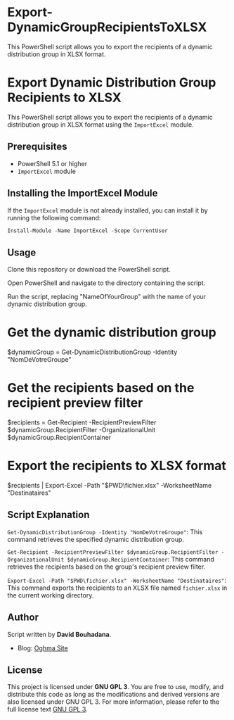 # Export-DynamicGroupRecipientsToXLSX
This PowerShell script allows you to export the recipients of a dynamic distribution group in XLSX format.

# Export Dynamic Distribution Group Recipients to XLSX

This PowerShell script allows you to export the recipients of a dynamic distribution group in XLSX format using the `ImportExcel` module.

## Prerequisites

- PowerShell 5.1 or higher
- `ImportExcel` module

## Installing the ImportExcel Module

If the `ImportExcel` module is not already installed, you can install it by running the following command:

```powershell
Install-Module -Name ImportExcel -Scope CurrentUser
```
## Usage

Clone this repository or download the PowerShell script.

Open PowerShell and navigate to the directory containing the script.

Run the script, replacing "NameOfYourGroup" with the name of your dynamic distribution group.
# Get the dynamic distribution group
$dynamicGroup = Get-DynamicDistributionGroup -Identity "NomDeVotreGroupe"

# Get the recipients based on the recipient preview filter
$recipients = Get-Recipient -RecipientPreviewFilter $dynamicGroup.RecipientFilter -OrganizationalUnit $dynamicGroup.RecipientContainer

# Export the recipients to XLSX format
$recipients | Export-Excel -Path "$PWD\fichier.xlsx" -WorksheetName "Destinataires"

## Script Explanation

`Get-DynamicDistributionGroup -Identity "NomDeVotreGroupe"`: This command retrieves the specified dynamic distribution group.

`Get-Recipient -RecipientPreviewFilter $dynamicGroup.RecipientFilter -OrganizationalUnit $dynamicGroup.RecipientContainer`: This command retrieves the recipients based on the group's recipient preview filter.

`Export-Excel -Path "$PWD\fichier.xlsx" -WorksheetName "Destinataires"`: This command exports the recipients to an XLSX file named `fichier.xlsx` in the current working directory.

## Author

Script written by **David Bouhadana**.

- Blog: [Oghma Site](https://oghmasite.wordpress.com/)

## License

This project is licensed under **GNU GPL 3**. You are free to use, modify, and distribute this code as long as the modifications and derived versions are also licensed under GNU GPL 3. For more information, please refer to the full license text [GNU GPL 3](https://www.gnu.org/licenses/gpl-3.0.html).
